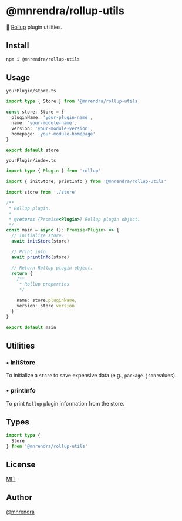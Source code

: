 # @mnrendra/rollup-utils
🍣 [Rollup](https://rollupjs.org/) plugin utilities.

## Install
```bash
npm i @mnrendra/rollup-utils
```

## Usage

`yourPlugin/store.ts`
```typescript
import type { Store } from '@mnrendra/rollup-utils'

const store: Store = {
  pluginName: 'your-plugin-name',
  name: 'your-module-name',
  version: 'your-module-version',
  homepage: 'your-module-homepage'
}

export default store
```

`yourPlugin/index.ts`
```typescript
import type { Plugin } from 'rollup'

import { initStore, printInfo } from '@mnrendra/rollup-utils'

import store from './store'

/**
 * Rollup plugin.
 *
 * @returns {Promise<Plugin>} Rollup plugin object.
 */
const main = async (): Promise<Plugin> => {
  // Initialize store.
  await initStore(store)

  // Print info.
  await printInfo(store)

  // Return Rollup plugin object.
  return {
    /**
     * Rollup properties
     */

    name: store.pluginName,
    version: store.version
  }
}

export default main
```

## Utilities

### • initStore
To initialize a `store` to save expensive data (e.g., `package.json` values).

### • printInfo
To print `Rollup` plugin information from the store.

## Types
```typescript
import type {
  Store
} from '@mnrendra/rollup-utils'
```

## License
[MIT](https://github.com/mnrendra/rollup-utils/blob/HEAD/LICENSE)

## Author
[@mnrendra](https://github.com/mnrendra)
